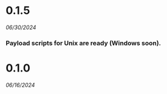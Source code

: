 # 0.1.5
*06/30/2024*

### Payload scripts for Unix are ready (Windows soon).


# 0.1.0
*06/16/2024*
